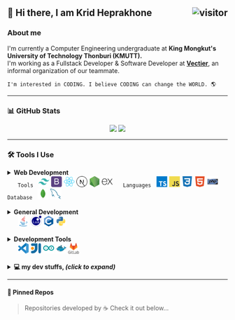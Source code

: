 ## 🙏 Hi there, I am Krid Heprakhone <img align="right" src="https://visitor-badge.glitch.me/badge?page_id=riflowth" alt="visitor" />

### About me
I'm currently a Computer Engineering undergraduate at **King Mongkut's University of Technology Thonburi (KMUTT).**  
I'm working as a Fullstack Developer & Software Developer at **[Vectier](https://github.com/Vectier)**, an informal organization of our teammate.

```
I'm interested in CODING. I believe CODING can change the WORLD. 🌎
```

---

### 📊 GitHub Stats
<div align="center">
  <img height="160em" src="https://github-readme-stats.vercel.app/api?username=riflowth&show_icons=true&theme=dark&count_private=true&include_all_commits=true" />
  <img height="160em" src="https://github-readme-stats.vercel.app/api/top-langs/?username=riflowth&layout=compact&theme=dark&langs_count=10" />
</div>

---

### 🛠 Tools I Use
<details>
  <summary><b>Web Development</b></summary>
  <ul>
    <li>
      I prefer <b>TailwindCSS</b> and <b>Bootstrap</b> for my ui. web technology mostly uses <b>Next.js</b>, For all of these, I use <b>JavaScript</b> and <b>CSS3</b>. The <b>Database</b>, I mainly select <b>MongoDB</b> and <b>MySQL</b>, up to my web requirement and my mood at that time. <i>lmao!</i>
    </li>
    <li>
      Before I found true love like <b>Next.js</b>. My web technology uses <b>NodeJS</b> with <b>expressJS</b> and <b>template engine</b> to provide my website. Back in the past, I caught up with <b>PHP</b>, lol.
    </li>
    </ul>
</details>

<div>
  &nbsp;&nbsp;&nbsp;&nbsp;&nbsp;
  <code>Tools</code> &nbsp;
  <img height="25" src="https://raw.githubusercontent.com/devicons/devicon/master/icons/tailwindcss/tailwindcss-plain.svg" alt="tailwindcss" />
  <img height="25" src="https://raw.githubusercontent.com/devicons/devicon/master/icons/bootstrap/bootstrap-plain.svg" alt="bootstrap" />
  <img height="25" src="https://raw.githubusercontent.com/devicons/devicon/master/icons/react/react-original.svg" alt="react" />
  <img height="25" style="text-color: white;" src="https://raw.githubusercontent.com/devicons/devicon/master/icons/nextjs/nextjs-line.svg" alt="nextjs" />
  <img height="25" src="https://raw.githubusercontent.com/github/explore/80688e429a7d4ef2fca1e82350fe8e3517d3494d/topics/nodejs/nodejs.png" alt="nodejs" />
  <img height="25" src="https://raw.githubusercontent.com/devicons/devicon/master/icons/express/express-original.svg" alt="express" />
  &nbsp;&nbsp;&nbsp;&nbsp;
  <code>Languages</code> &nbsp;
  <img height="25" src="https://raw.githubusercontent.com/devicons/devicon/master/icons/typescript/typescript-original.svg" alt="javascript" />
  <img height="25" src="https://raw.githubusercontent.com/devicons/devicon/master/icons/javascript/javascript-original.svg" alt="javascript" />
  <img height="25" src="https://raw.githubusercontent.com/devicons/devicon/master/icons/css3/css3-plain.svg" alt="css3" />
  <img height="25" src="https://raw.githubusercontent.com/devicons/devicon/master/icons/html5/html5-plain.svg" alt="html5" />
  <img height="25" src="https://raw.githubusercontent.com/devicons/devicon/master/icons/php/php-original.svg" alt="php" />
  &nbsp;&nbsp;&nbsp;&nbsp;
  <code>Database</code> &nbsp;
  <img height="25" src="https://raw.githubusercontent.com/devicons/devicon/master/icons/mongodb/mongodb-original.svg" alt="mongodb" />
  <img height="25" src="https://raw.githubusercontent.com/devicons/devicon/master/icons/mysql/mysql-original.svg" alt="mysql" />
</div>

<br />

<details>
  <summary><b>General Development</b></summary>
  <ul>
    <li>
      I love OOP so I stuck with <b>Java</b> ☕. On my game development, I use <b>Java</b> and <b>LUA</b>. Sometimes I write <b>C</b> and <b>Python</b>.
    </li>
  </ul>
</details>

<div>
  &nbsp;&nbsp;&nbsp;&nbsp;&nbsp;
  <img height="25" src="https://raw.githubusercontent.com/devicons/devicon/master/icons/java/java-original.svg" alt="java" />
  <img height="25" src="https://raw.githubusercontent.com/devicons/devicon/master/icons/lua/lua-plain-wordmark.svg" alt="lua" />
  <img height="25" src="https://raw.githubusercontent.com/devicons/devicon/master/icons/c/c-original.svg" alt="c" />
  <img height="25" src="https://raw.githubusercontent.com/devicons/devicon/master/icons/python/python-original.svg" alt="python" />
</div>

<br />
    
<details>
  <summary><b>Development Tools</b></summary>
  <ul>
    <li>
      I use <b>Visual Studio Code</b> in my general development like <i>JavaScript, Lua, C, Python</i>. I do <i>Java</i> programming on <b>IntelliJ IDEA</b>. In my university when working with Robot I prefer <b>Arduino IDE</b>. My version control system is <b>git</b>. I use <b>Docker</b> for building, shipping, and running distributed applications. the last is <b>GitLab</b> for CI/CD on my process.
    </li>
  </ul>
</details>

<div align="left">
  &nbsp;&nbsp;&nbsp;&nbsp;&nbsp;
  <img height="25" src="https://raw.githubusercontent.com/devicons/devicon/master/icons/vscode/vscode-original.svg" alt="vscode" />
  <img height="25" src="https://raw.githubusercontent.com/devicons/devicon/master/icons/intellij/intellij-original.svg" alt="intellij" />
  <img height="25" src="https://raw.githubusercontent.com/devicons/devicon/master/icons/arduino/arduino-original.svg" alt="arduino" />
  <img height="25" src="https://raw.githubusercontent.com/devicons/devicon/master/icons/docker/docker-original.svg" alt="docker" />
  <img height="25" src="https://raw.githubusercontent.com/devicons/devicon/master/icons/gitlab/gitlab-original-wordmark.svg" alt="gitlab" />
</div>

<br />

<details>
  <summary><b>💻 my dev stuffs, <i>(click to expand)</i></b></summary>
  <ul>
    <li><b>MacBook Pro (16-inch, 2019)</b>
      <ul>
        <li>CPU: Intel Core i9</li>
        <li>Memory: 16 GB</li>
        <li>GPU: AMD Radeon Pro 5500, Intel UHD Graphics 630</li>
      </ul>
    </li>
    <li><b>Custom PC</b>
      <ul>
        <li>CPU: AMD Ryzen 5 2600</li>
        <li>Memory: 16 GB</li>
        <li>GPU: NVIDIA GeForce GTX 1660 SUPER</li>
      </ul>
    </li>
    <li><b>Monitors</b>
      <ul>
        <li>DELL ALIENWARE AW3420DW</li>
        <li>DELL U2720Q</li>
      </ul>
    </li>
  </ul>
</details>

---

#### 📌 Pinned Repos
> Repositories developed by :coffee: Check it out below...
